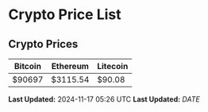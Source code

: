 # Crypto Price List

## Crypto Prices
| Bitcoin | Ethereum | Litecoin |
| ------- | -------- | -------- |
| $90697 | $3115.54 | $90.08 |
**Last Updated:** 2024-11-17 05:26 UTC
**Last Updated:** $DATE$
